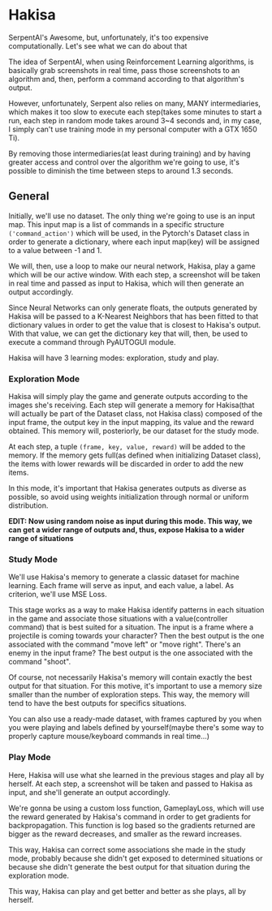 # Hakisa
SerpentAI's Awesome, but, unfortunately, it's too expensive computationally. Let's see what we can do about that

The idea of SerpentAI, when using Reinforcement Learning algorithms, is basically grab screenshots in real time, pass those screenshots to an algorithm and, then, perform a command according to that algorithm's output.

However, unfortunately, Serpent also relies on many, MANY intermediaries, which makes it too slow to execute each step(takes some minutes to start a run, each step in random mode takes around 3~4 seconds and, in my case, I simply can't use training mode in my personal computer with a GTX 1650 Ti).

By removing those intermediaries(at least during training) and by having greater access and control over the algorithm we're going to use, it's possible to diminish the time between steps to around 1.3 seconds.

## General

Initially, we'll use no dataset. The only thing we're going to use is an input map. This input map is a list of commands in a specific structure `('command_action')` which will be used, in the Pytorch's Dataset class in order to generate a dictionary, where each input map(key) will be assigned to a value between -1 and 1.

We will, then, use a loop to make our neural network, Hakisa, play a game which will be our active window. With each step, a screenshot will be taken in real time and passed as input to Hakisa, which will then generate an output accordingly.

Since Neural Networks can only generate floats, the outputs generated by Hakisa will be passed to a K-Nearest Neighbors that has been fitted to that dictionary values in order to get the value that is closest to Hakisa's output. With that value, we can get the dictionary key that will, then, be used to execute a command through PyAUTOGUI module.

Hakisa will have 3 learning modes: exploration, study and play.

### Exploration Mode

Hakisa will simply play the game and generate outputs according to the images she's receiving. Each step will generate a memory for Hakisa(that will actually be part of the Dataset class, not Hakisa class) composed of the input frame, the output key in the input mapping, its value and the reward obtained. This memory will, posteriorly, be our dataset for the study mode.

At each step, a tuple `(frame, key, value, reward)` will be added to the memory. If the memory gets full(as defined when initializing Dataset class), the items with lower rewards will be discarded in order to add the new items.

In this mode, it's important that Hakisa generates outputs as diverse as possible, so avoid using weights initialization through normal or uniform distribution.

**EDIT: Now using random noise as input during this mode. This way, we can get a wider range of outputs and, thus, expose Hakisa to a wider range of situations**

### Study Mode

We'll use Hakisa's memory to generate a classic dataset for machine learning. Each frame will serve as input, and each value, a label. As criterion, we'll use MSE Loss.

This stage works as a way to make Hakisa identify patterns in each situation in the game and associate those situations with a value(controller command) that is best suited for a situation. The input is a frame where a projectile is coming towards your character? Then the best output is the one associated with the command "move left" or "move right". There's an enemy in the input frame? The best output is the one associated with the command "shoot".

Of course, not necessarily Hakisa's memory will contain exactly the best output for that situation. For this motive, it's important to use a memory size smaller than the number of exploration steps. This way, the memory will tend to have the best outputs for specifics situations.

You can also use a ready-made dataset, with frames captured by you when you were playing and labels defined by yourself(maybe there's some way to properly capture mouse/keyboard commands in real time...)

### Play Mode

Here, Hakisa will use what she learned in the previous stages and play all by herself. At each step, a screenshot will be taken and passed to Hakisa as input, and she'll generate an output accordingly.

We're gonna be using a custom loss function, GameplayLoss, which will use the reward generated by Hakisa's command in order to get gradients for backpropagation. This function is log based so the gradients returned are bigger as the reward decreases, and smaller as the reward increases.

This way, Hakisa can correct some associations she made in the study mode, probably because she didn't get exposed to determined situations or because she didn't generate the best output for that situation during the exploration mode.

This way, Hakisa can play and get better and better as she plays, all by herself.
